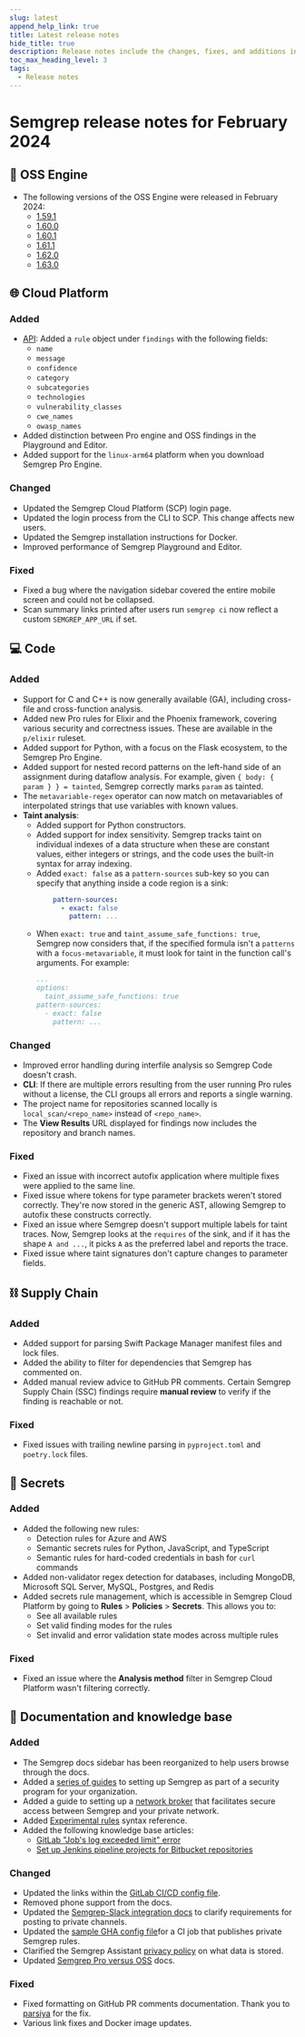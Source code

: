 ```yaml
---
slug: latest
append_help_link: true
title: Latest release notes
hide_title: true
description: Release notes include the changes, fixes, and additions in specific versions of Semgrep.
toc_max_heading_level: 3
tags:
  - Release notes
---
```


# Semgrep release notes for February 2024

## 🔧 OSS Engine

* The following versions of the OSS Engine were released in February 2024:
  * [<i class="fas fa-external-link fa-xs"></i>1.59.1](https://github.com/semgrep/semgrep/releases/tag/v1.59.1)
  * [<i class="fas fa-external-link fa-xs"></i>1.60.0](https://github.com/semgrep/semgrep/releases/tag/v1.60.0)
  * [<i class="fas fa-external-link fa-xs"></i>1.60.1](https://github.com/semgrep/semgrep/releases/tag/v1.60.1)
  * [<i class="fas fa-external-link fa-xs"></i>1.61.1](https://github.com/semgrep/semgrep/releases/tag/v1.61.1)
  * [<i class="fas fa-external-link fa-xs"></i>1.62.0](https://github.com/semgrep/semgrep/releases/tag/v1.62.0)
  * [<i class="fas fa-external-link fa-xs"></i>1.63.0](https://github.com/semgrep/semgrep/releases/tag/v1.63.0)

## 🌐 Cloud Platform

### Added

- [<i class="fas fa-external-link fa-xs"></i> API](https://semgrep.dev/api/v1/docs/#tag/Finding/operation/semgrep_app.core_exp.findings.handlers.issue.openapi_list_recent_issues): Added a `rule` object under `findings` with the following fields: 
    - `name`
    - `message`
    - `confidence`
    - `category`
    - `subcategories`
    - `technologies`
    - `vulnerability_classes`
    - `cwe_names`
    - `owasp_names` <!-- 12868 --> 
- Added distinction between Pro engine and OSS findings in the Playground and Editor. <!-- 12275 -->
- Added support for the `linux-arm64` platform when you download Semgrep Pro Engine. <!-- 12430 -->

### Changed

- Updated the Semgrep Cloud Platform (SCP) login page. <!-- 12744 -->
- Updated the login process from the CLI to SCP. This change affects new users. <!-- 12531 -->
- Updated the Semgrep installation instructions for Docker. <!-- 12531 -->
- Improved performance of Semgrep Playground and Editor. <!-- 12461 -->

### Fixed

- Fixed a bug where the navigation sidebar covered the entire mobile screen and could not be collapsed. <!-- 12876 -->
- Scan summary links printed after users run `semgrep ci` now reflect a
  custom `SEMGREP_APP_URL` if set.

## 💻 Code

### Added

* Support for C and C++ is now generally available (GA), including cross-file and cross-function analysis.
* Added new Pro rules for Elixir and the Phoenix framework, covering various security and correctness issues. These are available in the `p/elixir`
  ruleset.
* Added support for Python, with a focus on the Flask ecosystem, to the Semgrep
  Pro Engine.
* Added support for nested record patterns on the left-hand side of an
  assignment during dataflow analysis. For example, given `{ body: { param } } =
  tainted`, Semgrep correctly marks `param` as tainted.
* The `metavariable-regex` operator can now match on metavariables of interpolated strings
  that use variables with known values.
* **Taint analysis**:
  * Added support for Python constructors.
  * Added support for index sensitivity. Semgrep tracks taint on individual
    indexes of a data structure when these are constant values, either integers
    or strings, and the code uses the built-in syntax for array indexing.
  * Added `exact: false` as a `pattern-sources` sub-key so you can specify that anything inside a code region is a sink:
    ```yaml
        pattern-sources:
          - exact: false
            pattern: ...
    ```
  * When `exact: true` and `taint_assume_safe_functions: true`, Semgrep now
    considers that, if the specified formula isn't a `patterns` with a
    `focus-metavariable`, it must look for taint in the function call's arguments. For example:
    ```yaml
    ...
    options:
      taint_assume_safe_functions: true
    pattern-sources:
      - exact: false
        pattern: ...
    ```

### Changed

* Improved error handling during interfile analysis so Semgrep Code doesn't crash.
* **CLI**: If there are multiple errors resulting from the user running Pro
  rules without a license, the CLI groups all errors and reports a
  single warning.
* The project name for repositories scanned locally is `local_scan/<repo_name>`
  instead of `<repo_name>`.
* The **View Results** URL displayed for findings now includes the repository
  and branch names.

### Fixed

* Fixed an issue with incorrect autofix application where multiple fixes were
  applied to the same line.
* Fixed issue where tokens for type parameter brackets weren't stored correctly.
  They're now stored in the generic AST, allowing Semgrep to autofix
  these constructs correctly.
* Fixed an issue where Semgrep doesn't support multiple labels for taint
  traces. Now, Semgrep looks at the `requires` of the sink, and if it has the
  shape `A and ...`, it picks `A` as the preferred label and reports the
  trace.
* Fixed issue where taint signatures don't capture changes to parameter fields.

## ⛓️ Supply Chain

### Added

* Added support for parsing Swift Package Manager manifest files and lock files.
* Added the ability to filter for dependencies that Semgrep has commented on.
  <!-- https://github.com/semgrep/semgrep-app/pull/12898 -->
* Added manual review advice to GitHub PR comments. Certain Semgrep Supply Chain (SSC) findings require **manual review** to verify if the finding is reachable or not. <!-- 12907 -->

### Fixed

* Fixed issues with trailing newline parsing in `pyproject.toml` and
  `poetry.lock` files.

## 🔐 Secrets

### Added

- Added the following new rules:
  - Detection rules for Azure and AWS
  - Semantic secrets rules for Python, JavaScript, and TypeScript
  - Semantic rules for hard-coded credentials in bash for `curl` commands
- Added non-validator regex detection for databases, including MongoDB,
  Microsoft SQL Server, MySQL, Postgres, and Redis
- Added secrets rule management, which is accessible in Semgrep Cloud Platform
  by going to **Rules** > **Policies** > **Secrets**. This allows you to:
  - See all available rules
  - Set valid finding modes for the rules
  - Set invalid and error validation state modes across multiple rules

### Fixed

- Fixed an issue where the **Analysis method** filter in Semgrep Cloud Platform
  wasn't filtering correctly.

## 📝 Documentation and knowledge base

### Added

- The Semgrep docs sidebar has been reorganized to help users browse through the docs.
- Added a [series of guides](/deployment/core-deployment/) to setting up Semgrep as part of a security program for your organization.
- Added a guide to setting up a [network broker](/semgrep-ci/network-broker/) that facilitates secure access between Semgrep and your private network.
- Added [Experimental rules](/writing-rules/experiments/pattern-syntax/) syntax reference.
- Added the following knowledge base articles:
    - [GitLab "Job's log exceeded limit" error](/kb/semgrep-ci/collect-gitlab-logs)
    - [Set up Jenkins pipeline projects for Bitbucket repositories](/kb/semgrep-ci/bitbuket-jenkins-pipeline-projects/)
    
### Changed

- Updated the links within the [GitLab CI/CD config file](/semgrep-ci/sample-ci-configs/#sample-gitlab-cicd-configuration-snippet).
- Removed phone support from the docs.
- Updated the [Semgrep-Slack integration docs](/semgrep-cloud-platform/slack-notifications/) to clarify requirements for posting to private channels.
- Updated the [sample GHA config file](/writing-rules/private-rules/)for a CI job that publishes private Semgrep rules. 
- Clarified the Semgrep Assistant [privacy policy](/semgrep-assistant/overview/#privacy-and-legal-considerations) on what data is stored.
- Updated [Semgrep Pro versus OSS](/docs/semgrep-pro-vs-oss/) docs. <!-- 1338 -->

### Fixed

- Fixed formatting on GitHub PR comments documentation. Thank you to [parsiya](https://github.com/parsiya) for the fix.
- Various link fixes and Docker image updates.

